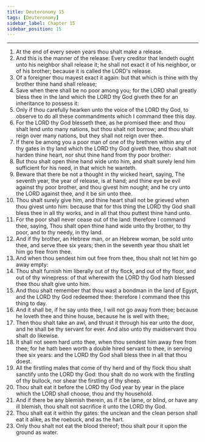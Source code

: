 ```yaml
---
title: Deuteronomy 15
tags: [Deuteronomy]
sidebar_label: Chapter 15
sidebar_position: 15
---
```


---
1. At the end of every seven years thou shalt make a release.
2. And this is the manner of the release: Every creditor that lendeth ought unto his neighbor shall release it; he shall not exact it of his neighbor, or of his brother; because it is called the LORD's release.
3. Of a foreigner thou mayest exact it again: but that which is thine with thy brother thine hand shall release;
4. Save when there shall be no poor among you; for the LORD shall greatly bless thee in the land which the LORD thy God giveth thee for an inheritance to possess it:
5. Only if thou carefully hearken unto the voice of the LORD thy God, to observe to do all these commandments which I command thee this day.
6. For the LORD thy God blesseth thee, as he promised thee: and thou shalt lend unto many nations, but thou shalt not borrow; and thou shalt reign over many nations, but they shall not reign over thee.
7. If there be among you a poor man of one of thy brethren within any of thy gates in thy land which the LORD thy God giveth thee, thou shalt not harden thine heart, nor shut thine hand from thy poor brother:
8. But thou shalt open thine hand wide unto him, and shalt surely lend him sufficient for his need, in that which he wanteth.
9. Beware that there be not a thought in thy wicked heart, saying, The seventh year, the year of release, is at hand; and thine eye be evil against thy poor brother, and thou givest him nought; and he cry unto the LORD against thee, and it be sin unto thee.
10. Thou shalt surely give him, and thine heart shall not be grieved when thou givest unto him: because that for this thing the LORD thy God shall bless thee in all thy works, and in all that thou puttest thine hand unto.
11. For the poor shall never cease out of the land: therefore I command thee, saying, Thou shalt open thine hand wide unto thy brother, to thy poor, and to thy needy, in thy land.
12. And if thy brother, an Hebrew man, or an Hebrew woman, be sold unto thee, and serve thee six years; then in the seventh year thou shalt let him go free from thee.
13. And when thou sendest him out free from thee, thou shalt not let him go away empty:
14. Thou shalt furnish him liberally out of thy flock, and out of thy floor, and out of thy winepress: of that wherewith the LORD thy God hath blessed thee thou shalt give unto him.
15. And thou shalt remember that thou wast a bondman in the land of Egypt, and the LORD thy God redeemed thee: therefore I command thee this thing to day.
16. And it shall be, if he say unto thee, I will not go away from thee; because he loveth thee and thine house, because he is well with thee;
17. Then thou shalt take an awl, and thrust it through his ear unto the door, and he shall be thy servant for ever. And also unto thy maidservant thou shalt do likewise.
18. It shall not seem hard unto thee, when thou sendest him away free from thee; for he hath been worth a double hired servant to thee, in serving thee six years: and the LORD thy God shall bless thee in all that thou doest.
19. All the firstling males that come of thy herd and of thy flock thou shalt sanctify unto the LORD thy God: thou shalt do no work with the firstling of thy bullock, nor shear the firstling of thy sheep.
20. Thou shalt eat it before the LORD thy God year by year in the place which the LORD shall choose, thou and thy household.
21. And if there be any blemish therein, as if it be lame, or blind, or have any ill blemish, thou shalt not sacrifice it unto the LORD thy God.
22. Thou shalt eat it within thy gates: the unclean and the clean person shall eat it alike, as the roebuck, and as the hart.
23. Only thou shalt not eat the blood thereof; thou shalt pour it upon the ground as water.